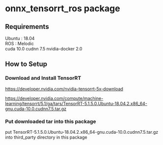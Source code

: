 # onnx_tensorrt_ros package

## Requirements
Ubuntu : 18.04  
ROS : Melodic  
cuda 10.0
cudnn 7.5
nvidia-docker 2.0

## How to Setup
### Download and Install TensorRT

https://developer.nvidia.com/nvidia-tensorrt-5x-download

https://developer.nvidia.com/compute/machine-learning/tensorrt/5.1/ga/tars/TensorRT-5.1.5.0.Ubuntu-18.04.2.x86_64-gnu.cuda-10.0.cudnn7.5.tar.gz

### Put downloaded tar into this package 
put TensorRT-5.1.5.0.Ubuntu-18.04.2.x86_64-gnu.cuda-10.0.cudnn7.5.tar.gz into third_party directory in this package


